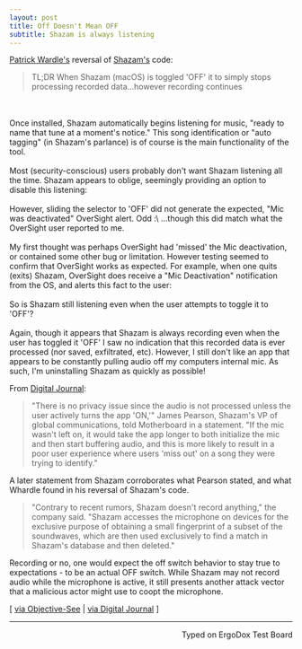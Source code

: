 ```yaml
---
layout: post
title: Off Doesn't Mean OFF
subtitle: Shazam is always listening
---
```


[Patrick Wardle's](https://objective-see.com/blog/blog_0x13.html) reversal of [Shazam's](https://itunes.apple.com/us/app/shazam/id897118787?mt=12) code:

> TL;DR When Shazam (macOS) is toggled 'OFF' it to simply stops processing recorded data...however recording continues
<br>
<br>
Once installed, Shazam automatically begins listening for music, "ready to name that tune at a moment's notice." This song identification or "auto tagging" (in Shazam's parlance) is of course is the main functionality of the tool.
<br>
<br>
Most (security-conscious) users probably don't want Shazam listening all the time. Shazam appears to oblige, seemingly providing an option to disable this listening:
<br>
<br>
However, sliding the selector to 'OFF' did not generate the expected, "Mic was deactivated" OverSight alert. Odd :\ ...though this did match what the OverSight user reported to me.
<br>
<br>
My first thought was perhaps OverSight had 'missed' the Mic deactivation, or contained some other bug or limitation. However testing seemed to confirm that OverSight works as expected. For example, when one quits (exits) Shazam, OverSight does receive a "Mic Deactivation" notification from the OS, and alerts this fact to the user:
<br>
<br>
So is Shazam still listening even when the user attempts to toggle it to 'OFF'?
<br>
<br>
Again, though it appears that Shazam is always recording even when the user has toggled it 'OFF' I saw no indication that this recorded data is ever processed (nor saved, exfiltrated, etc). However, I still don't like an app that appears to be constantly pulling audio off my computers internal mic. As such, I'm uninstalling Shazam as quickly as possible!

From [Digital Journal](http://www.digitaljournal.com/tech-and-science/technology/shazam-forced-to-backtrack-over-always-on-mac-mic-concerns/article/479638):

>"There is no privacy issue since the audio is not processed unless the user actively turns the app 'ON,'" James Pearson, Shazam's VP of global communications, told Motherboard in a statement. "If the mic wasn't left on, it would take the app longer to both initialize the mic and then start buffering audio, and this is more likely to result in a poor user experience where users 'miss out' on a song they were trying to identify."

A later statement from Shazam corroborates what Pearson stated, and what Whardle found in his reversal of Shazam's code.

> "Contrary to recent rumors, Shazam doesn't record anything," the company said. "Shazam accesses the microphone on devices for the exclusive purpose of obtaining a small fingerprint of a subset of the soundwaves, which are then used exclusively to find a match in Shazam's database and then deleted."

Recording or no, one would expect the off switch behavior to stay true to expectations - to be an actual OFF switch. While Shazam may not record audio while the microphone is active, it still presents another attack vector that a malicious actor might use to coopt the microphone.

[ [via Objective-See](https://objective-see.com/blog/blog_0x13.html) | [via Digital Journal](http://www.digitaljournal.com/tech-and-science/technology/shazam-forced-to-backtrack-over-always-on-mac-mic-concerns/article/479638M) ]

---
<p align="right">Typed on ErgoDox Test Board</p>
